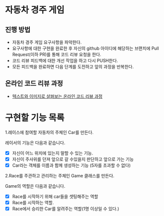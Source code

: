 # 자동차 경주 게임
## 진행 방법
* 자동차 경주 게임 요구사항을 파악한다.
* 요구사항에 대한 구현을 완료한 후 자신의 github 아이디에 해당하는 브랜치에 Pull Request(이하 PR)를 통해 코드 리뷰 요청을 한다.
* 코드 리뷰 피드백에 대한 개선 작업을 하고 다시 PUSH한다.
* 모든 피드백을 완료하면 다음 단계를 도전하고 앞의 과정을 반복한다.

## 온라인 코드 리뷰 과정
* [텍스트와 이미지로 살펴보는 온라인 코드 리뷰 과정](https://github.com/next-step/nextstep-docs/tree/master/codereview)



# 구현할 기능 목록

1.레이스에 참여할 자동차의 주체인 Car를 만든다.

레이서의 기능은 다음과 같습니다.

- [x] 자신이 어느 위치에 있는지 말할 수 있는 기능.
- [x] 자신이 주사위를 던져 앞으로 갈 수있을지 판단하고 앞으로 가는 기능
- [x]  Car라는 객체를 이름과 함께 생성하는 기능 (5자를 초과할 수 없다)

2.Race를 주관하고 관리하는 주체인 Game 클래스를 만든다.

Game의 역할은 다음과 같습니다.

- [x] Race를 시작하기 위해 car들을 셋팅해주는 역할
- [x] Race를 시작하는 역할.
- [x] Race에서 승리한 Car를 알려주는 역할(1명 이상일 수 있다.)